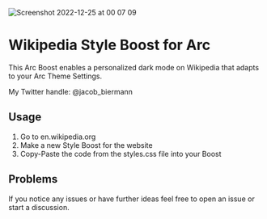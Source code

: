![Screenshot 2022-12-25 at 00 07 09](https://user-images.githubusercontent.com/77678286/209453472-68d8ecaf-b7ce-49f2-8897-93928f9bf734.png)
# Wikipedia Style Boost for Arc
This Arc Boost enables a personalized dark mode on Wikipedia that adapts to your Arc Theme Settings.

My Twitter handle: @jacob_biermann

## Usage
1. Go to en.wikipedia.org
2. Make a new Style Boost for the website
3. Copy-Paste the code from the styles.css file into your Boost

## Problems
If you notice any issues or have further ideas feel free to open an issue or start a discussion.
